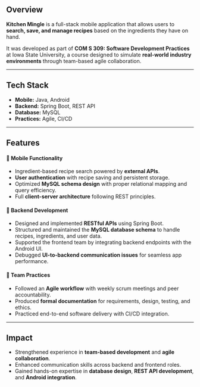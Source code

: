 ## Overview
**Kitchen Mingle** is a full-stack mobile application that allows users to **search, save, and manage recipes** based on the ingredients they have on hand.  

It was developed as part of **COM S 309: Software Development Practices** at Iowa State University, a course designed to simulate **real-world industry environments** through team-based agile collaboration.

---

## Tech Stack
- **Mobile:** Java, Android  
- **Backend:** Spring Boot, REST API  
- **Database:** MySQL  
- **Practices:** Agile, CI/CD  

---

## Features

#### 🔹  Mobile Functionality
- Ingredient-based recipe search powered by **external APIs**.  
- **User authentication** with recipe saving and persistent storage.  
- Optimized **MySQL schema design** with proper relational mapping and query efficiency.  
- Full **client-server architecture** following REST principles.  

#### 🔹  Backend Development
- Designed and implemented **RESTful APIs** using Spring Boot.  
- Structured and maintained the **MySQL database schema** to handle recipes, ingredients, and user data.  
- Supported the frontend team by integrating backend endpoints with the Android UI.  
- Debugged **UI-to-backend communication issues** for seamless app performance.  

#### 🔹  Team Practices
- Followed an **Agile workflow** with weekly scrum meetings and peer accountability.  
- Produced **formal documentation** for requirements, design, testing, and ethics.  
- Practiced end-to-end software delivery with CI/CD integration.  

---

## Impact
- Strengthened experience in **team-based development** and **agile collaboration**.  
- Enhanced communication skills across backend and frontend roles.  
- Gained hands-on expertise in **database design**, **REST API development**, and **Android integration**.  
